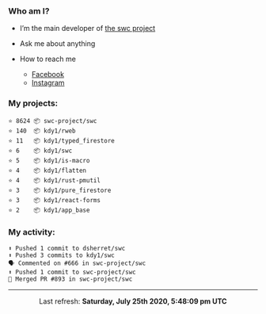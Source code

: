 ### Who am I?

- I’m the main developer of [the swc project](https://github.com/swc-project/swc)

- Ask me about anything

- How to reach me
  - [Facebook](https://www.facebook.com/profile.php?id=100024888122318)
  - [Instagram](https://www.instagram.com/kdy1123/)

### My projects:

```
⭐️ 8624 📦 swc-project/swc
⭐️ 140  📦 kdy1/rweb
⭐️ 11   📦 kdy1/typed_firestore
⭐️ 6    📦 kdy1/swc
⭐️ 5    📦 kdy1/is-macro
⭐️ 4    📦 kdy1/flatten
⭐️ 4    📦 kdy1/rust-pmutil
⭐️ 3    📦 kdy1/pure_firestore
⭐️ 3    📦 kdy1/react-forms
⭐️ 2    📦 kdy1/app_base
```

### My activity:

```
⬆️ Pushed 1 commit to dsherret/swc
⬆️ Pushed 3 commits to kdy1/swc
🗣 Commented on #666 in swc-project/swc
⬆️ Pushed 1 commit to swc-project/swc
🎉 Merged PR #893 in swc-project/swc
```

------------
<p align="center">Last refresh: <b>Saturday, July 25th 2020, 5:48:09 pm UTC</b></p>